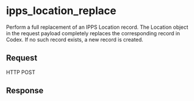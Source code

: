 # ipps_location_replace
Perform a full replacement of an IPPS Location record. 
The Location object in the request payload completely replaces the corresponding record in Codex. 
If no such record exists, a new record is created.

## Request
HTTP POST

## Response
